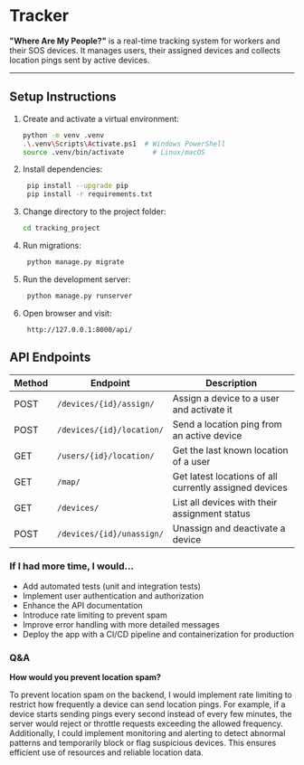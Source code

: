 # Tracker



**"Where Are My People?"** is a real-time tracking system for workers and their SOS devices. It manages users, their assigned devices and collects location pings sent by active devices.

---

## Setup Instructions

1. Create and activate a virtual environment:

   ```bash
   python -m venv .venv
   .\.venv\Scripts\Activate.ps1  # Windows PowerShell
   source .venv/bin/activate       # Linux/macOS
    ```
   
2. Install dependencies:

   ```bash
    pip install --upgrade pip
    pip install -r requirements.txt
    ```
3. Change directory to the project folder:
      ```bash
    cd tracking_project
    ```
   
4. Run migrations:

   ```bash
    python manage.py migrate
    ```

5. Run the development server:

   ```bash
    python manage.py runserver
    ```
6. Open browser and visit:
   ```plaintext
    http://127.0.0.1:8000/api/
    ```

## API Endpoints

| Method | Endpoint               | Description                                        |
|--------|------------------------|--------------------------------------------------|
| POST   | `/devices/{id}/assign/`   | Assign a device to a user and activate it       |
| POST   | `/devices/{id}/location/` | Send a location ping from an active device      |
| GET    | `/users/{id}/location/`   | Get the last known location of a user          |
| GET    | `/map/`                   | Get latest locations of all currently assigned devices |     |
| GET    | `/devices/`               | List all devices with their assignment status          |
| POST   | `/devices/{id}/unassign/` | Unassign and deactivate a device                  |



### **If I had more time, I would...**
- Add automated tests (unit and integration tests)
- Implement user authentication and authorization
- Enhance the API documentation
- Introduce rate limiting to prevent spam
- Improve error handling with more detailed messages
- Deploy the app with a CI/CD pipeline and containerization for production

### Q&A  
**How would you prevent location spam?**

To prevent location spam on the backend, I would implement rate limiting to restrict how frequently a device can send location pings. For example, if a device starts sending pings every second instead of every few minutes, the server would reject or throttle requests exceeding the allowed frequency. Additionally, I could implement monitoring and alerting to detect abnormal patterns and temporarily block or flag suspicious devices. This ensures efficient use of resources and reliable location data.


